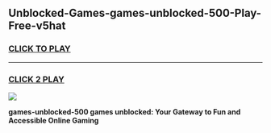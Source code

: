 
## Unblocked-Games-games-unblocked-500-Play-Free-v5hat
<h3>
<a href="https://premium76.site?title=games-unblocked-500&ref=20A">CLICK TO PLAY</a></h3>
<hr>

<h3>
<a href="https://premium76.site?title=games-unblocked-500&ref=20A">CLICK 2 PLAY</a>
  
</h3>

<a href="https://premium76.site?title=games-unblocked-500&ref=20A"><img src="https://clearcache.store/games.png"></a>


**games-unblocked-500 games unblocked: Your Gateway to Fun and Accessible Online Gaming**
